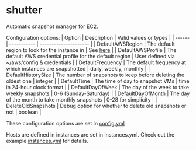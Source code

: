 shutter
=======
Automatic snapshot manager for EC2.

Configuration options:
| Option             | Description                                                    | Valid values or types                  |
| ------             | -----------                                                    | ---------------------                  |
| DefaultAWSRegion   | The default region to look for the instance in                 | See [here](http://docs.aws.amazon.com/general/latest/gr/rande.html) |
| DefaultAWSProfile  | The default AWS credential profile for the default region      | User defined via ~/aws/config & credentials |
| DefaultFrequency   | The default frequency at which instances are snapshotted       | daily, weekly, monthly                 |
| DefaultHistorySize | The number of snapshots to keep before deleting the oldest one | integer                                |
| DefaultTime        | The time of day to snapshot VMs                                | time in 24-hour clock format           |
| DefaultDayOfWeek   | The day of the week to take weekly snapshots                   | 0-6 (Sunday-Saturday)                  |
| DefaultDayOfMonth  | The day of the month to take monthly snapshots                 | 0-28 for simplicity                    |
| DeleteOldSnapshots | Debug option for whether to delete old snapshots or not        | boolean                                |

These configuration options are set in [config.yml](config.yml)

Hosts are defined in instances are set in instances.yml. Check out the example [instances.yml](instances.yml) for details.
